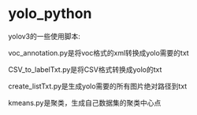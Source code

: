 # yolo_python
yolov3的一些使用脚本:

voc_annotation.py是将voc格式的xml转换成yolo需要的txt

CSV_to_labelTxt.py是将CSV格式转换成yolo的txt

create_listTxt.py是生成yolo需要的所有图片绝对路径到txt

kmeans.py是聚类，生成自己数据集的聚类中心点
